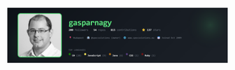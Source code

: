 ![gasparnagy's GitHub Banner](https://raw.githubusercontent.com/gasparnagy/gasparnagy/main/gasparnagy-readme-banner.png)

